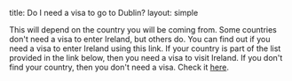 title: Do I need a visa to go to Dublin?
layout: simple

This will depend on the country you will be coming from. Some countries don't need a visa to enter Ireland, but others do. You can find out if you need a visa to enter Ireland using this link. If your country is part of the list provided in the link below, then you need a visa to visit Ireland. If you don't find your country, then you don't need a visa. Check it <a href="https://www.citizensinformation.ie/en/moving-country/visas-for-ireland/visa-requirements-for-entering-ireland/" class="pages-links">here</a>.




<!-- If your country is not part of the [Schengen Agreement](https://www.schengenvisainfo.com/who-needs-schengen-visa/), you will need to request a tourist Visa in the Spanish Embassy. Please refer to your local embassy for information on processing time.
More information [here](https://www.exteriores.gob.es/Embajadas/seul/en/ServiciosConsulares/Paginas/Consular/Visados-nacionales-Informacion-general.aspx) and [here](https://www.exteriores.gob.es/Consulados/washington/en/ServiciosConsulares/Paginas/Consular/Condiciones-de-entrada-en-Espana.aspx). -->
